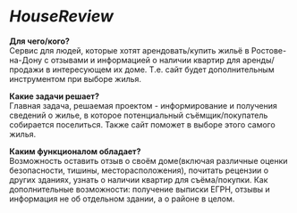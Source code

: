 # **_HouseReview_**

 **Для чего/кого?**  
Сервис для людей, которые хотят арендовать/купить жильё в Ростове-на-Дону с отзывами и информацией о наличии квартир для аренды/продажи в интересующем их доме. Т.е. сайт будет дополнительным инструментом при выборе жилья.

__Какие задачи решает?__  
Главная задача, решаемая проектом - информирование и получения сведений о жилье, в которое потенциальный съёмщик/покупатель собирается поселиться. Также сайт поможет в выборе этого самого жилья.

**Каким функционалом обладает?**  
Возможность оставить отзыв о своём доме(включая различные оценки безопасности, тишины, месторасположения), почитать рецензии о других зданиях, узнать о наличии квартир для съёма/покупки. Как дополнительные возможности: получение выписки ЕГРН, отзывы и информация не об отдельном здании, а о районе в целом. 
